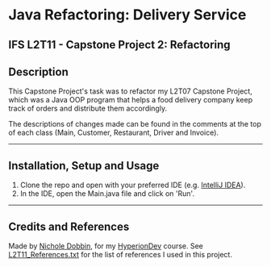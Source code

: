 # **Java Refactoring: Delivery Service**

## **IFS L2T11 - Capstone Project 2: Refactoring**

## **Description**
This Capstone Project's task was to refactor my L2T07 Capstone Project, which was a Java OOP program that helps a food delivery 
company keep track of orders and distribute them accordingly. 

The descriptions of changes made can be found in the comments at the top of each class (Main, Customer, Restaurant, Driver and Invoice).

<hr>

## **Installation, Setup and Usage**
1. Clone the repo and open with your preferred IDE (e.g. [IntelliJ IDEA](https://www.jetbrains.com/idea/download/#section=mac)).
2. In the IDE, open the Main.java file and click on 'Run'.

<hr>

## **Credits and References**
Made by [Nichole Dobbin](https://github.com/nicholedobbin), for my [HyperionDev](https://www.hyperiondev.com/) course.
See [L2T11_References.txt](L2T11_References.txt) for the list of references I used in this project.
